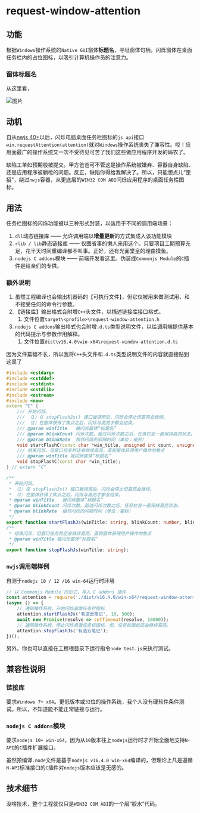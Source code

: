 # request-window-attention

## 功能

根据`Windows`操作系统的`Native GUI`窗体**标题名**，寻址窗体句柄，闪烁窗体在桌面任务栏内的占位图标，以吸引计算机操作员的注意力。

### 窗体标题名

从这里看，

![图片](https://github.com/stuartZhang/my_rs_ideas_playground/assets/13935927/b585829c-d644-4ac0-9494-aee5bd51dc4b)

## 动机

自从[nwjs 40+](https://nwjs.io/)以后，闪烁电脑桌面任务栏图标的`js api`接口`win.requestAttention(attention)`就对`Windows`操作系统丧失了兼容性。哎！应用面最广的操作系统又一次不受待见可苦了我们这些做应用程序开发的码农了。

缺陷工单如预期般被提交。甲方爸爸可不管这是操作系统被嫌弃、容器自身缺陷、还是应用程序被躺枪的问题。反正，缺陷你得给我解决了。所以，只能想点儿“歪招”，绕过`nwjs`容器，从更底层的`WIN32 COM ABI`闪烁应用程序的桌面任务栏图标。

## 用法

任务栏图标的闪烁功能被以三种形式封装，以适用于不同的调用端场景：

1. `dll`动态链接库 —— 允许调用端以**增量更新**的方式集成入该功能模块
2. `rlib / lib`静态链接库 —— 仅图省事的懒人来用这个。只要项目工期预算充足，花半天时间重编译都不叫事。正好，还有光面堂皇的理由摸鱼。
3. `nodejs C addons`模块 —— 前端开发看这里。伪装成`Commonjs Module`的`C`插件是给亲们的专供。

### 额外说明

1. 虽然工程编译也会输出机器码的【可执行文件】，但它仅被用来做测试用，和不接受任何的命令行参数。
2. 【链接库】输出格式会附增`C++`头文件，以描述链接库接口格式。
   1. 文件位置`target\<profile>\request-window-attention.h`
3. `nodejs C addons`输出格式也会附增`.d.ts`类型说明文件，以给调用端提供基本的代码提示与参数作用解释。
   1. 文件位置`dist\v16.4.0\win-x64\request-window-attention.d.ts`

因为文件篇幅不长，所以我将`C++`头文件和`.d.ts`类型说明文件的内容就直接贴到这里了

```cpp
#include <cstdarg>
#include <cstddef>
#include <cstdint>
#include <cstdlib>
#include <ostream>
#include <new>
extern "C" {
    /// 开始闪烁。
    /// （1）在 stopFlashJs() 接口被调用后，闪烁会停止但高亮会继续。
    /// （2）在窗体获得了焦点之后，闪烁与高亮才都会结束。
    /// @param winTitle   被闪烁窗体“标题名”
    /// @param blinkCount 闪烁次数。超过闪烁次数之后，任务栏会一直保持高亮状态。
    /// @param blinkRate  相邻闪烁的间隔时间（单位：毫秒）
    void startFlashC(const char *win_title, unsigned int count, unsigned int blink_rate);
    /// 结束闪烁，但窗口任务栏还会继续高亮，直到窗体获得用户操作的焦点
    /// @param winTitle 被闪烁窗体“标题名”
    void stopFlashC(const char *win_title);
} // extern "C"
```

```typescript
/**
 * 开始闪烁。
 * （1）在 stopFlashJs() 接口被调用后，闪烁会停止但高亮会继续。
 * （2）在窗体获得了焦点之后，闪烁与高亮才都会结束。
 * @param winTitle   被闪烁窗体“标题名”
 * @param blinkCount 闪烁次数。超过闪烁次数之后，任务栏会一直保持高亮状态。
 * @param blinkRate  相邻闪烁的间隔时间（单位：毫秒）
 */
export function startFlashJs(winTitle: string, blinkCount: number, blinkRate: number);
/**
 * 结束闪烁，但窗口任务栏还会继续高亮，直到窗体获得用户操作的焦点
 * @param winTitle 被闪烁窗体“标题名”
 */
export function stopFlashJs(winTitle: string);
```

### `nwjs`调用端样例

自测于`nodejs 10 / 12 /16 win-64`运行时环境

```javascript
// 以`Commonjs Module`的形式，导入 C addons 插件
const attention = require('./dist/v16.4.0/win-x64/request-window-attention.node');
(async () => {
    // 通知操作系统，开始闪烁桌面任务栏图标
    attention.startFlashJs('有道云笔记', 10, 500);
    await new Promise(resolve => setTimeout(resolve, 10000));
    // 通知操作系统，停止闪烁桌面任务栏图标。但，任务栏图标还会继续高亮。
    attention.stopFlashJs('有道云笔记');
})();
```

另外，你也可以直接在工程根目录下运行指令`node test.js`来执行测试。

## 兼容性说明

### 链接库

要求`Windows 7+ x64`。更低版本或`32`位的操作系统，我个人没有硬软件条件测试。所以，不知道能不能正常链接与运行。

### `nodejs C addons`模块

要求`nodejs 10+ win-x64`，因为从`10`版本往上`nodejs`运行时才开始全面地支持`N-API`的`C`插件扩展接口。

虽然预编译`.node`文件是基于`nodejs v16.4.0 win-x64`编译的，但理论上凡是遵循`N-API`标准接口的`C`插件对`nodejs`版本应该是无感的。

## 技术细节

没啥技术，整个工程就仅只是`WIN32 COM ABI`的一个层“胶水”代码。
